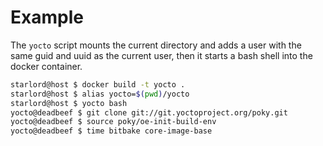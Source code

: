 # Example
The `yocto` script mounts the current directory and adds a user with the same guid and uuid as the current user, then it starts a bash shell into the docker container.
```bash
starlord@host $ docker build -t yocto .
starlord@host $ alias yocto=$(pwd)/yocto
starlord@host $ yocto bash
yocto@deadbeef $ git clone git://git.yoctoproject.org/poky.git
yocto@deadbeef $ source poky/oe-init-build-env
yocto@deadbeef $ time bitbake core-image-base
```
